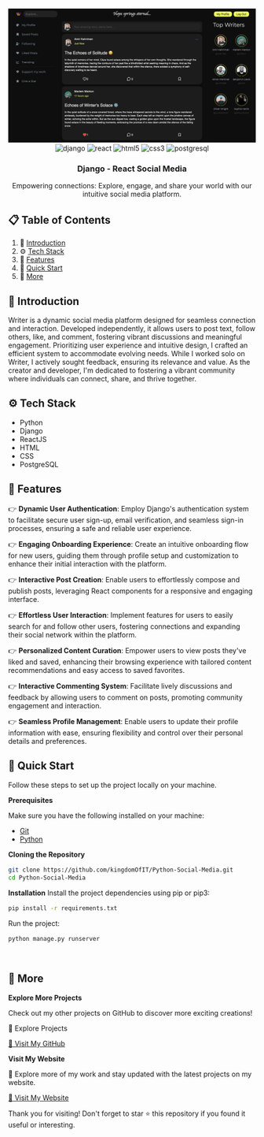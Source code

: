 <div align="center">
  <br />
    <img src="https://github.com/kingdomOfIT/Python-Social-Media/blob/main/media/img/SM-Image.png" alt="Project Banner">
  <br />
  <div>
    <img src="https://img.shields.io/badge/-Django-black?style=for-the-badge&logoColor=white&logo=django&color=092E20" alt="django" />
    <img src="https://img.shields.io/badge/-REACT-black?style=for-the-badge&logoColor=black&logo=react&color=61dbfb" alt="react" />
    <img src="https://img.shields.io/badge/-HTML-black?style=for-the-badge&logoColor=white&logo=html5&color=e34c26" alt="html5" />
    <img src="https://img.shields.io/badge/-css-black?style=for-the-badge&logoColor=white&logo=css3&color=264de4" alt="css3" />
    <img src="https://img.shields.io/badge/-Postgresql-black?style=for-the-badge&logoColor=white&logo=postgresql&color=00008B" alt="postgresql" />
  </div>

  <h3 align="center">Django - React Social Media</h3>

   <div align="center">
    Empowering connections: Explore, engage, and share your world with our intuitive social media platform.
    </div>
</div>

## 📋 <a name="table">Table of Contents</a>

1. 🤖 [Introduction](#introduction)
2. ⚙️ [Tech Stack](#tech-stack)
3. 🔋 [Features](#features)
4. 🤸 [Quick Start](#quick-start)
5. 🚀 [More](#more)


## <a name="introduction">🤖 Introduction</a>

Writer is a dynamic social media platform designed for seamless connection and interaction. Developed independently, it allows users to post text, follow others, like, and comment, fostering vibrant discussions and meaningful engagement. Prioritizing user experience and intuitive design, I crafted an efficient system to accommodate evolving needs. While I worked solo on Writer, I actively sought feedback, ensuring its relevance and value. As the creator and developer, I'm dedicated to fostering a vibrant community where individuals can connect, share, and thrive together.


## <a name="tech-stack">⚙️ Tech Stack</a>

- Python
- Django
- ReactJS
- HTML
- CSS
- PostgreSQL

## <a name="features">🔋 Features</a>

👉 **Dynamic User Authentication**: Employ Django's authentication system to facilitate secure user sign-up, email verification, and seamless sign-in processes, ensuring a safe and reliable user experience.

👉 **Engaging Onboarding Experience**: Create an intuitive onboarding flow for new users, guiding them through profile setup and customization to enhance their initial interaction with the platform.

👉 **Interactive Post Creation**: Enable users to effortlessly compose and publish posts, leveraging React components for a responsive and engaging interface.

👉 **Effortless User Interaction**: Implement features for users to easily search for and follow other users, fostering connections and expanding their social network within the platform.

👉 **Personalized Content Curation**: Empower users to view posts they've liked and saved, enhancing their browsing experience with tailored content recommendations and easy access to saved favorites.

👉 **Interactive Commenting System**: Facilitate lively discussions and feedback by allowing users to comment on posts, promoting community engagement and interaction.

👉 **Seamless Profile Management**: Enable users to update their profile information with ease, ensuring flexibility and control over their personal details and preferences.

## <a name="quick-start">🤸 Quick Start</a>

Follow these steps to set up the project locally on your machine.

**Prerequisites**

Make sure you have the following installed on your machine:

- [Git](https://git-scm.com/)
- [Python](https://www.python.org/)

**Cloning the Repository**

```bash
git clone https://github.com/kingdomOfIT/Python-Social-Media.git
cd Python-Social-Media
```

**Installation**
Install the project dependencies using pip or pip3:

```bash
pip install -r requirements.txt
```

Run the project:

```bash
python manage.py runserver
```

<br />

## <a name="more">🚀 More</a>

**Explore More Projects**

Check out my other projects on GitHub to discover more exciting creations!

🌟 Explore Projects

<a href="https://github.com/kingdomOfIT" target="_blank">
🚀 Visit My GitHub
</a>

<br />

**Visit My Website**

🚀 Explore more of my work and stay updated with the latest projects on my website.

<a href="https:/amirkahriman.com" target="_blank">
🚀 Visit My Website
</a>

Thank you for visiting! Don't forget to star ⭐ this repository if you found it useful or interesting.

<br />
<br />

#
